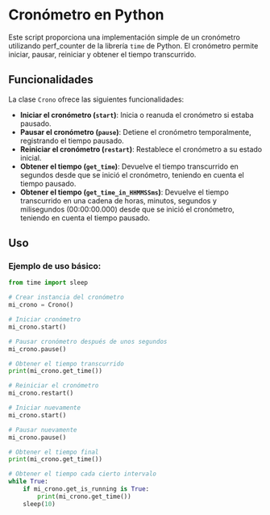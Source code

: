 # Cronómetro en Python

Este script proporciona una implementación simple de un cronómetro utilizando perf_counter de la librería `time` de Python. El cronómetro permite iniciar, pausar, reiniciar y obtener el tiempo transcurrido.

## Funcionalidades

La clase `Crono` ofrece las siguientes funcionalidades:

- **Iniciar el cronómetro (`start`)**: Inicia o reanuda el cronómetro si estaba pausado.
- **Pausar el cronómetro (`pause`)**: Detiene el cronómetro temporalmente, registrando el tiempo pausado.
- **Reiniciar el cronómetro (`restart`)**: Restablece el cronómetro a su estado inicial.
- **Obtener el tiempo (`get_time`)**: Devuelve el tiempo transcurrido en segundos desde que se inició el cronómetro, teniendo en cuenta el tiempo pausado.
- **Obtener el tiempo (`get_time_in_HHMMSSms`)**: Devuelve el tiempo transcurrido en una cadena de horas, minutos, segundos y milisegundos (00:00:00.000) desde que se inició el cronómetro, teniendo en cuenta el tiempo pausado.

## Uso

### Ejemplo de uso básico:

```python
from time import sleep

# Crear instancia del cronómetro
mi_crono = Crono()

# Iniciar cronómetro
mi_crono.start()

# Pausar cronómetro después de unos segundos
mi_crono.pause()

# Obtener el tiempo transcurrido
print(mi_crono.get_time())

# Reiniciar el cronómetro
mi_crono.restart()

# Iniciar nuevamente
mi_crono.start()

# Pausar nuevamente
mi_crono.pause()

# Obtener el tiempo final
print(mi_crono.get_time())

# Obtener el tiempo cada cierto intervalo
while True:
    if mi_crono.get_is_running is True:
        print(mi_crono.get_time())
    sleep(10)
